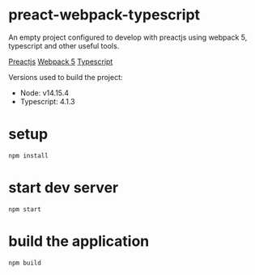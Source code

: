 # preact-webpack-typescript
 An empty project configured to develop with preactjs using webpack 5, typescript and other useful tools.

[Preactjs](https://github.com/preactjs/preact)
[Webpack 5](https://github.com/webpack/webpack)
[Typescript](https://github.com/microsoft/TypeScript)

Versions used to build the project:
* Node: v14.15.4
* Typescript: 4.1.3

# setup
```
npm install
```

# start dev server
```
npm start
```

# build the application
```
npm build
```